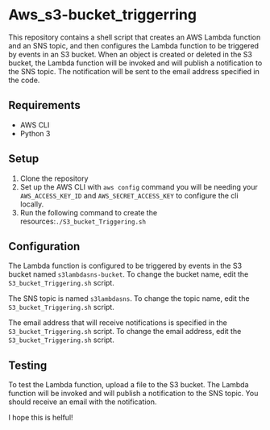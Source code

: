 # Aws_s3-bucket_triggerring

This repository contains a shell script that creates an AWS Lambda function and an SNS topic, and then configures the Lambda function to be triggered by events in an S3 bucket. When an object is created or deleted in the S3 bucket, the Lambda function will be invoked and will publish a notification to the SNS topic. The notification will be sent to the email address specified in the code.

## Requirements

* AWS CLI
* Python 3

## Setup

1. Clone the repository
2. Set up the AWS CLI with `aws config` command
   you will be needing your `AWS_ACCESS_KEY_ID` and `AWS_SECRET_ACCESS_KEY` to configure the cli locally.
3. Run the following command to create the resources:`./S3_bucket_Triggering.sh`

## Configuration

The Lambda function is configured to be triggered by events in the S3 bucket named `s3lambdasns-bucket`. To change the bucket name, edit the `S3_bucket_Triggering.sh` script.

The SNS topic is named `s3lambdasns`. To change the topic name, edit the `S3_bucket_Triggering.sh` script.

The email address that will receive notifications is specified in the `S3_bucket_Triggering.sh` script. To change the email address, edit the `S3_bucket_Triggering.sh` script.

## Testing

To test the Lambda function, upload a file to the S3 bucket. The Lambda function will be invoked and will publish a notification to the SNS topic. You should receive an email with the notification.

I hope this is helful!
